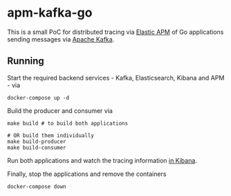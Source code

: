 # apm-kafka-go

This is a small PoC for distributed tracing via [Elastic APM](https://www.elastic.co/guide/en/apm/guide/current/apm-overview.html) of Go applications sending messages
via [Apache Kafka](https://kafka.apache.org/).

## Running

Start the required backend services - Kafka, Elasticsearch, Kibana and APM - via 

```shell
docker-compose up -d
```

Build the producer and consumer via

```shell
make build # to build both applications

# OR build them individually
make build-producer
make build-consumer
```

Run both applications and watch the tracing information [in Kibana](http://localhost:5601/app/apm/services?rangeFrom=now-15m&rangeTo=now).

Finally, stop the applications and remove the containers

```shell
docker-compose down
```
